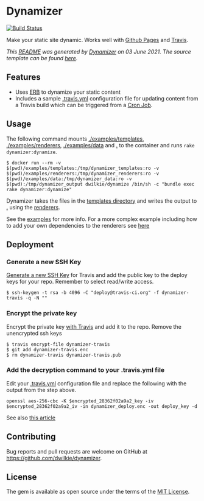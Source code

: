 # Dynamizer

[![Build Status](https://travis-ci.org/dwilkie/dynamizer.svg?branch=master)](https://travis-ci.org/dwilkie/dynamizer)

Make your static site dynamic. Works well with [Github Pages](https://pages.github.com/) and [Travis](https://travis-ci.org/).

*This [README](https://github.com/dwilkie/dynamizer/blob/master/README.md) was generated by [Dynamizer](https://github.com/dwilkie/dynamizer) on 03 June 2021. The source template can be found [here](https://github.com/dwilkie/dynamizer/blob/master/examples/templates/README.md.erb).*

## Features

* Uses [ERB](http://ruby-doc.org/stdlib/libdoc/erb/rdoc/ERB.html) to dynamize your static content
* Includes a sample [.travis.yml](https://github.com/dwilkie/dynamizer/blob/master/.travis.yml) configuration file for updating content from a Travis build which can be triggered from a [Cron Job](https://docs.travis-ci.com/user/cron-jobs/).

## Usage

The following command mounts [./examples/templates](https://github.com/dwilkie/dynamizer/tree/master/examples/templates), [./examples/renderers](https://github.com/dwilkie/dynamizer/tree/master/examples/renderers), [./examples/data](https://github.com/dwilkie/dynamizer/tree/master/examples/data) and [.](https://github.com/dwilkie/dynamizer) to the container and runs `rake dynamizer:dynamize`.

```
$ docker run --rm -v $(pwd)/examples/templates:/tmp/dynamizer_templates:ro -v $(pwd)/examples/renderers:/tmp/dynamizer_renderers:ro -v $(pwd)/examples/data:/tmp/dynamizer_data:ro -v $(pwd):/tmp/dynamizer_output dwilkie/dynamize /bin/sh -c "bundle exec rake dynamizer:dynamize"
```

Dynamizer takes the files in the [templates directory](https://github.com/dwilkie/dynamizer/tree/master/examples/templates) and writes the output to [.](https://github.com/dwilkie/dynamizer) using the [renderers](https://github.com/dwilkie/dynamizer/tree/master/examples/renderers).

See the [examples](https://github.com/dwilkie/dynamizer/tree/master/examples) for more info. For a more complex example including how to add your own dependencies to the renderers see [here](https://github.com/somleng/somleng-project/blob/master/.travis.yml)

## Deployment

### Generate a new SSH Key

[Generate a new SSH Key](https://help.github.com/articles/generating-a-new-ssh-key-and-adding-it-to-the-ssh-agent/) for Travis and add the public key to the deploy keys for your repo. Remember to select read/write access.

```
$ ssh-keygen -t rsa -b 4096 -C "deploy@travis-ci.org" -f dynamizer-travis -q -N ""
```

### Encrypt the private key

Encrypt the private key [with Travis](https://docs.travis-ci.com/user/encrypting-files/) and add it to the repo. Remove the unencrypted ssh keys
```
$ travis encrypt-file dynamizer-travis
$ git add dynamizer-travis.enc
$ rm dynamizer-travis dynamizer-travis.pub
```

### Add the decryption command to your .travis.yml file

Edit your [.travis.yml](https://github.com/dwilkie/dynamizer/blob/master/.travis.yml) configuration file and replace the following with the output from the step above.

```
openssl aes-256-cbc -K $encrypted_28362f02a9a2_key -iv $encrypted_28362f02a9a2_iv -in dynamizer_deploy.enc -out deploy_key -d
```

See also [this article](https://gist.github.com/domenic/ec8b0fc8ab45f39403dd)

## Contributing

Bug reports and pull requests are welcome on GitHub at https://github.com/dwilkie/dynamizer.

## License

The gem is available as open source under the terms of the [MIT License](https://opensource.org/licenses/MIT).
